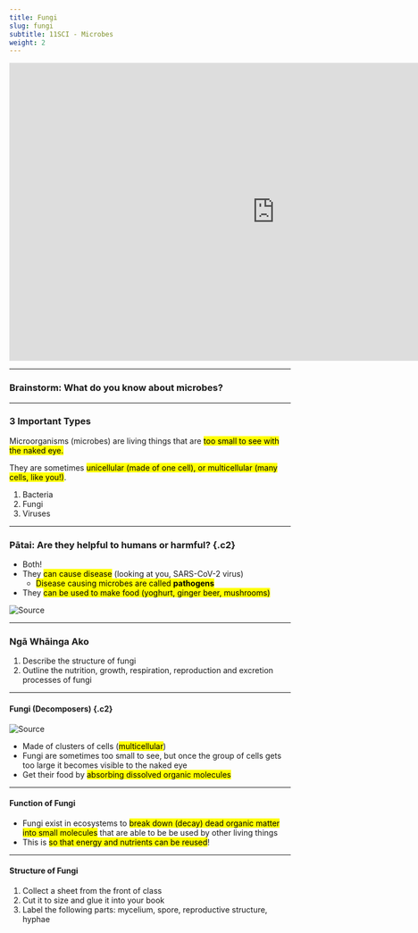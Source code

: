 ```yaml
---
title: Fungi
slug: fungi
subtitle: 11SCI - Microbes
weight: 2
---
```


<iframe width="950" height="534" src="https://www.youtube.com/embed/1X8p0vhsWRE" title="YouTube video player" frameborder="0" allow="accelerometer; autoplay; clipboard-write; encrypted-media; gyroscope; picture-in-picture" allowfullscreen></iframe>

---

### Brainstorm: What do you know about microbes?

---

### 3 Important Types

Microorganisms (microbes) are living things that are <mark>too small to see with the naked eye.</mark>

They are sometimes <mark>unicellular (made of one cell), or multicellular (many cells, like you!)</mark>.

1. Bacteria
2. Fungi
3. Viruses

---

### Pātai: Are they helpful to humans or harmful? {.c2}

- Both!
- They <mark>can cause disease</mark> (looking at you, SARS-CoV-2 virus)
	+ <mark>Disease causing microbes are called __pathogens__</mark>
- They <mark>can be used to make food (yoghurt, ginger beer, mushrooms)</mark>

![[Source](https://www.theguardian.com/news/2018/mar/26/the-human-microbiome-why-our-microbes-could-be-key-to-our-health)](https://i.guim.co.uk/img/media/113a665de9715e2824a6d6383bcf9d3b3893e1e7/563_0_13047_7829/master/13047.jpg?width=1020&quality=45&auto=format&fit=max&dpr=2&s=63f19a7030d0978dd1478b8c24bbc759)

---

### Ngā Whāinga Ako

1. Describe the structure of fungi
2. Outline the nutrition, growth, respiration, reproduction and excretion processes of fungi

---

#### Fungi (Decomposers) {.c2}

![[Source](https://en.wikipedia.org/wiki/Fungus)](https://upload.wikimedia.org/wikipedia/commons/f/fc/Fungi_collage.jpg)

- Made of clusters of cells (<mark>multicellular</mark>)
- Fungi are sometimes too small to see, but once the group of cells gets too large it becomes visible to the naked eye
- Get their food by <mark>absorbing dissolved organic molecules</mark>

---

#### Function of Fungi

-  Fungi exist in ecosystems to <mark>break down (decay) dead organic matter into small molecules</mark> that are able to be be used by other living things
-  This is <mark>so that energy and nutrients can be reused</mark>!

---

#### Structure of Fungi

1. Collect a sheet from the front of class
2. Cut it to size and glue it into your book
3. Label the following parts: mycelium, spore, reproductive structure, hyphae
